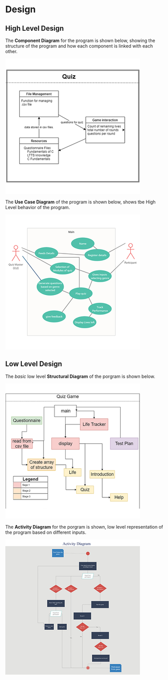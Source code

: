 # Design

## High Level Design 

The __Component Diagram__ for the program is shown below, showing the structure of the program and how each component is linked with each other.

![HighLevelStructuralDiagram](High_level_Structure_Diagram.png)


The __Use Case Diagram__ of the program is shown below, shows tbe High Level behavior of the program.

![HighLevelBehaviouralDiagram](High_Level_Use_Case_diagram.png)

## Low Level Design 

The _basic_ low level __Structural Diagram__ of the porgram is shown below.

![FeaturesLevelStructuralDiagram](low_level_structure_diagram.png)

The __Activity Diagram__ for the porgram is shown, low level representation of the program based on different inputs. 

![FeaturesBehaviouralDiagram](Low_level_Activity_diagram.png)